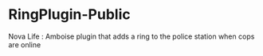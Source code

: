 # RingPlugin-Public
Nova Life : Amboise plugin that adds a ring to the police station when cops are online
